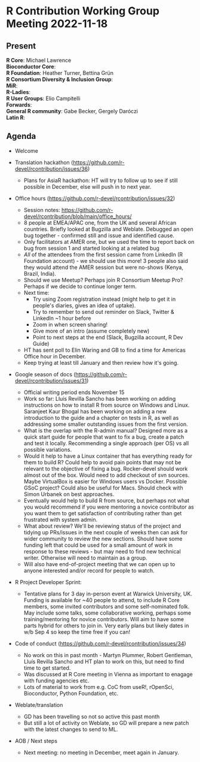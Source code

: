 # R Contribution Working Group Meeting 2022-11-18

## Present

**R Core**: Michael Lawrence    
**Bioconductor Core**:   
**R Foundation**:  Heather Turner, Bettina Grün  
**R Consortium Diversity & Inclusion Group**:    
**MiR**:    
**R-Ladies**:    
**R User Groups**:  Elio Campitelli  
**Forwards**:   
**General R community**: Gabe Becker, Gergely Daróczi     
**Latin R**:

## Agenda

- Welcome

- Translation hackathon (https://github.com/r-devel/rcontribution/issues/36)
    - Plans for AsiaR hackathon: HT will try to follow up to see if still possible in December, else will push in to next year.
    
- Office hours (https://github.com/r-devel/rcontribution/issues/32)
    - Session notes: https://github.com/r-devel/rcontribution/blob/main/office_hours/
    - 8 people at EMEA/APAC one, from the UK and several African countries. Briefly looked at Bugzilla and Weblate. Debugged an open bug together - confirmed still and issue and identified cause.
    - Only facilitators at AMER one, but we used the time to report back on bug from session 1 and started looking at a related bug
    - *All* of the attendees from the first session came from LinkedIn (R Foundation account) - we should use this more! 3 people also said they would attend the AMER session but were no-shows (Kenya, Brazil, India).
    - Should we use Meetup? Perhaps join R Consortium Meetup Pro? Perhaps if we decide to continue longer term.
    - Next time: 
        - Try using Zoom registration instead (might help to get it in people's diaries, gives an idea of uptake). 
        - Try to remember to send out reminder on Slack, Twitter & LinkedIn ~1 hour before
        - Zoom in when screen sharing!
        - Give more of an intro (assume completely new)
        - Point to next steps at the end (Slack, Bugzilla account, R Dev Guide)
    - HT has sent poll to Elin Waring and GB to find a time for Americas Office hour in December.
    - Keep trying at least till January and then review how it's going.

- Google season of docs (https://github.com/r-devel/rcontribution/issues/31)
    - Official writing period ends November 15
    - Work so far: Lluís Revilla Sancho has been working on adding instructions on how to install R from source on Windows and Linux. Saranjeet Kaur Bhogal has been working on adding a new introduction to the guide and a chapter on tests in R, as well as addressing some smaller outstanding issues from the first version.
    - What is the overlap with the R-admin manual? Designed more as a quick start guide for people that want to fix a bug, create a patch and test it locally. Recommending a single approach (per OS) vs all possible variations.
    - Would it help to have a Linux container that has everything ready for them to build R? Could help to avoid pain points that may not be relevant to the objective of fixing a bug. Rocker-devel should work almost out of the box. Would need to add checkout of svn sources. Maybe VirtualBox is easier for Windows users vs Docker. Possible GSoC project? Could also be useful for Macs. Should check with Simon Urbanek on best approaches.
    - Eventually would help to build R from source, but perhaps not what you would recommend if you were mentoring a novice contributor as you want them to get satisfaction of contributing rather than get frustrated with system admin.
    - What about review? We'll be reviewing status of the project and tidying up PRs/issues in the next couple of weeks then can ask for wider community to review the new sections. Should have some funding left that could be used for a small amount of work in response to these reviews - but may need to find new technical writer. Otherwise will need to maintain as a group.
    - Will also have end-of-project meeting that we can open up to anyone interested and/or record for people to watch.

- R Project Developer Sprint: 
    - Tentative plans for 3 day in-person event at Warwick University, UK. Funding is available for ~40 people to attend, to include R Core members, some invited contributors and some self-nominated folk. May include some talks, some collaborative working, perhaps some training/mentoring for novice contributors. Will aim to have some parts hybrid for others to join in. Very early plans but likely dates in w/b Sep 4 so keep the time free if you can!

- Code of conduct (https://github.com/r-devel/rcontribution/issues/34)
    - No work on this in past month - Martyn Plummer, Robert Gentleman, Lluís Revilla Sancho and HT plan to work on this, but need to find time to get started.
    - Was discussed at R Core meeting in Vienna as important to enagage with funding agencies etc.
    - Lots of material to work from e.g. CoC from useR!, rOpenSci, Bioconductor, Python Foundation, etc.

- Weblate/translation
    - GD has been travelling so not so active this past month
    - But still a lot of activity on Weblate, so GD will prepare a new patch with the latest changes to send to ML.
     
- AOB / Next steps
    - Next meeting: no meeting in December, meet again in January.
